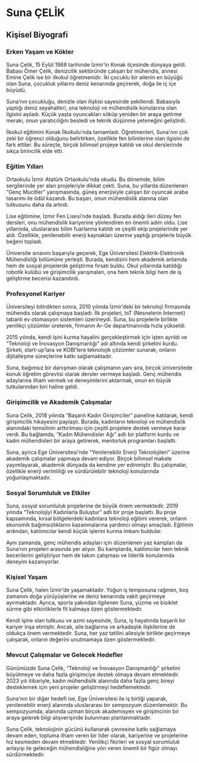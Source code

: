 # Suna ÇELİK

## Kişisel Biyografi

### Erken Yaşam ve Kökler

Suna Çelik, 15 Eylül 1988 tarihinde İzmir’in Konak ilçesinde dünyaya geldi. Babası Ömer Çelik, denizcilik sektöründe çalışan bir mühendis, annesi Emine Çelik ise bir ilkokul öğretmenidir. İki çocuklu bir ailenin en büyüğü olan Suna, çocukluk yıllarını deniz kenarında geçirerek, doğa ile iç içe büyüdü. 

Suna’nın çocukluğu, denizle olan ilişkisi sayesinde şekillendi. Babasıyla yaptığı deniz seyahatleri, ona teknoloji ve mühendislik konularına olan ilgisini aşıladı. Küçük yaşta oyuncakları söküp yeniden bir araya getirme merakı, onun yaratıcılığını besledi ve teknik düşünme yeteneğini geliştirdi.

İlkokul eğitimini Konak İlkokulu'nda tamamladı. Öğretmenleri, Suna'nın çok zeki bir öğrenci olduğunu belirtirken, özellikle fen bilimlerine olan ilgisini de fark ettiler. Bu süreçte, birçok bilimsel projeye katıldı ve okul derslerinde sıkça birincilik elde etti.

### Eğitim Yılları

Ortaokulu İzmir Atatürk Ortaokulu'nda okudu. Bu dönemde, bilim sergilerinde yer alan projeleriyle dikkat çekti. Suna, bu yıllarda düzenlenen “Genç Mucitler” yarışmasında, güneş enerjisiyle çalışan bir oyuncak araba tasarımı ile ödül kazandı. Bu başarı, onun mühendislik alanına olan tutkusunu daha da artırdı.

Lise eğitimine, İzmir Fen Lisesi’nde başladı. Burada aldığı ileri düzey fen dersleri, onu mühendislik kariyerine yönlendiren en önemli adım oldu. Lise yıllarında, uluslararası bilim fuarlarına katıldı ve çeşitli ekip projelerinde yer aldı. Özellikle, yenilenebilir enerji kaynakları üzerine yaptığı projelerle büyük beğeni topladı.

Üniversite sınavını başarıyla geçerek, Ege Üniversitesi Elektrik-Elektronik Mühendisliği bölümüne yerleşti. Burada, kendisini hem akademik anlamda hem de sosyal projelerde geliştirme fırsatı buldu. Okul yıllarında katıldığı robotik kulübü ve girişimcilik yarışmaları, ona hem teknik bilgi hem de iş geliştirme becerisi kazandırdı.

### Profesyonel Kariyer

Üniversiteyi bitirdikten sonra, 2010 yılında İzmir’deki bir teknoloji firmasında mühendis olarak çalışmaya başladı. İlk projeleri, IoT (Nesnelerin İnterneti) tabanlı ev otomasyon sistemleri üzerineydi. Suna, bu projelerle birlikte yenilikçi çözümler üreterek, firmanın Ar-Ge departmanında hızla yükseldi.

2015 yılında, kendi işini kurma hayalini gerçekleştirmek için işten ayrıldı ve “Teknoloji ve İnovasyon Danışmanlığı” adı altında kendi şirketini kurdu. Şirketi, start-up’lara ve KOBİ’lere teknolojik çözümler sunarak, onların dijitalleşme süreçlerine katkı sağlamaktadır.

Suna, bağımsız bir danışman olarak çalışmanın yanı sıra, birçok üniversitede konuk öğretim görevlisi olarak dersler vermeye başladı. Genç mühendis adaylarına ilham vermek ve deneyimlerini aktarmak, onun en büyük tutkularından biri haline geldi.

### Girişimcilik ve Akademik Çalışmalar

Suna Çelik, 2018 yılında “Başarılı Kadın Girişimciler” paneline katılarak, kendi girişimcilik hikayesini paylaştı. Burada, kadınların teknoloji ve mühendislik alanındaki temsilinin arttırılması için çeşitli projelere destek vermeye karar verdi. Bu bağlamda, “Kadın Mühendisler Ağı” adlı bir platform kurdu ve kadın mühendisleri bir araya getirerek, mentorluk programları başlattı.

Suna, ayrıca Ege Üniversitesi’nde “Yenilenebilir Enerji Teknolojileri” üzerine akademik çalışmalar yapmaya devam ediyor. Birçok bilimsel makale yayımlayarak, akademik dünyada da kendine yer edinmiştir. Bu çalışmalar, özellikle enerji verimliliği ve sürdürülebilir teknoloji konularında yoğunlaşmaktadır.

### Sosyal Sorumluluk ve Etkiler

Suna, sosyal sorumluluk projelerine de büyük önem vermektedir. 2019 yılında “Teknolojiyi Kadınlarla Buluştur” adlı bir proje başlattı. Bu proje kapsamında, kırsal bölgelerdeki kadınlara teknoloji eğitimi vererek, onların ekonomik bağımsızlıklarını kazanmalarına yardımcı olmayı amaçladı. Eğitimin ardından, katılımcılar kendi küçük işlerini kurma imkanı buldular. 

Aynı zamanda, genç mühendis adayları için düzenlenen yaz kampları da Suna’nın projeleri arasında yer alıyor. Bu kamplarda, katılımcılar hem teknik becerilerini geliştiriyor hem de takım çalışması ve liderlik konularında deneyim kazanıyorlar.

### Kişisel Yaşam

Suna Çelik, halen İzmir’de yaşamaktadır. Yoğun iş temposuna rağmen, boş zamanını doğa yürüyüşlerine ve deniz kenarında vakit geçirmeye ayırmaktadır. Ayrıca, sporla yakından ilgilenen Suna, yüzme ve bisiklet sürme gibi etkinliklerle fit kalmaya özen göstermektedir.

Kendi işine olan tutkusu ve azmi sayesinde, Suna, iş hayatında başarılı bir kariyer inşa etmiştir. Ancak, aile bağlarına ve arkadaşlık ilişkilerine de oldukça önem vermektedir. Suna, her yaz tatilini ailesiyle birlikte geçirmeye çalışarak, onların değerini unutmamaya özen göstermektedir.

### Mevcut Çalışmalar ve Gelecek Hedefler

Günümüzde Suna Çelik, “Teknoloji ve İnovasyon Danışmanlığı” şirketini büyütmeye ve daha fazla girişimciye destek olmaya devam etmektedir. 2023 yılı itibariyle, kadın mühendislik alanında daha fazla genç bireyi desteklemek için yeni projeler geliştirmeyi hedeflemektedir.

Suna'nın bir diğer hedefi ise, Ege Üniversitesi ile iş birliği yaparak, yenilenebilir enerji alanında uluslararası bir sempozyum düzenlemektir. Bu sempozyumda, alanında uzman birçok akademisyen ve girişimcinin bir araya gelerek bilgi alışverişinde bulunması planlanmaktadır.

Suna Çelik, teknolojinin gücünü kullanarak çevresine katkı sağlamaya devam eden, topluma ilham veren bir lider olarak, kariyerine ve projelerine hız kesmeden devam etmektedir. Yenilikçi fikirleri ve sosyal sorumluluk anlayışı ile geleceğin mühendisliğine yön veren önemli bir figür olmayı sürdürmektedir.